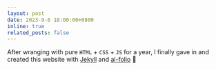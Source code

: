 ```yaml
---
layout: post
date: 2023-9-6 18:00:00+0800
inline: true
related_posts: false
---
```


After wranging with pure `HTML` + `CSS` + `JS` for a year, I finally gave in and created this website with [Jekyll](https://jekyllrb.com/) and [al-folio](https://github.com/alshedivat/al-folio) :partying_face:
